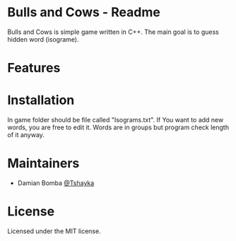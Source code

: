 # Bulls and Cows - Readme

Bulls and Cows is simple game written in C++. The main goal is to guess
hidden word (isograme).

# Features

# Installation
In game folder should be file called "Isograms.txt". If You want to add new words,
you are free to edit it. Words are in groups but program check length of it anyway. 

# Maintainers

<ul>
<li>
Damian Bomba
<a href="https://github.com/Tshayka"> @Tshayka</a>
</li>
</ul>

# License
Licensed under the MIT license.